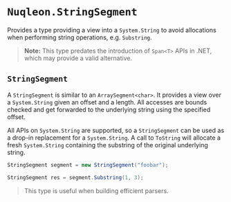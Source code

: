 # `Nuqleon.StringSegment`

Provides a type providing a view into a `System.String` to avoid allocations when performing string operations, e.g. `Substring`.

> **Note:** This type predates the introduction of `Span<T>` APIs in .NET, which may provide a valid alternative.

## `StringSegment`

A `StringSegment` is similar to an `ArraySegment<char>`. It provides a view over a `System.String` given an offset and a length. All accesses are bounds checked and get forwarded to the underlying string using the specified offset.

All APIs on `System.String` are supported, so a `StringSegment` can be used as a drop-in replacement for a `System.String`. A call to `ToString` will allocate a fresh `System.String` containing the substring of the original underlying string.

```csharp
StringSegment segment = new StringSegment("foobar");

StringSegment res = segment.Substring(1, 3);
```

> This type is useful when building efficient parsers.
